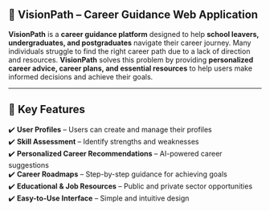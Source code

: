 ## 🎯 VisionPath – Career Guidance Web Application

**VisionPath** is a **career guidance platform** designed to help **school leavers, undergraduates, and postgraduates** navigate their career journey. Many individuals struggle to find the right career path due to a lack of direction and resources. **VisionPath** solves this problem by providing **personalized career advice, career plans, and essential resources** to help users make informed decisions and achieve their goals.

---

## 🌟 Key Features  
✔️ **User Profiles** – Users can create and manage their profiles  
✔️ **Skill Assessment** – Identify strengths and weaknesses  
✔️ **Personalized Career Recommendations** – AI-powered career suggestions  
✔️ **Career Roadmaps** – Step-by-step guidance for achieving goals  
✔️ **Educational & Job Resources** – Public and private sector opportunities  
✔️ **Easy-to-Use Interface** – Simple and intuitive design
